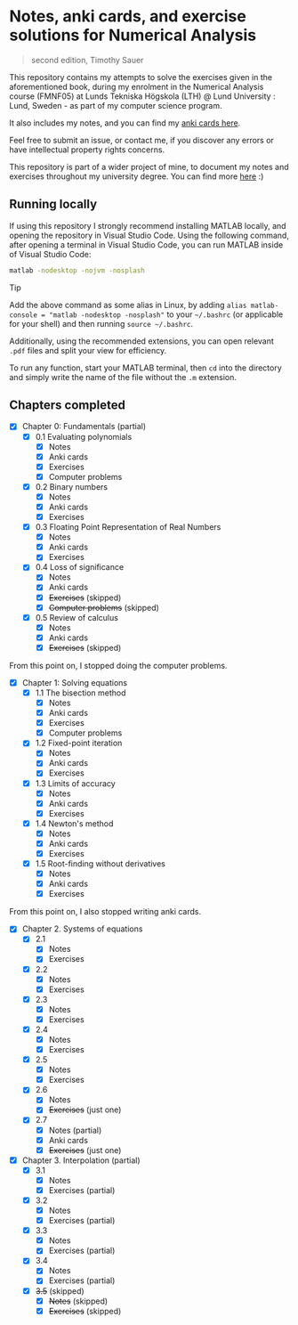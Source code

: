# Notes, anki cards, and exercise solutions for Numerical Analysis
> second edition, Timothy Sauer

This repository contains my attempts to solve the exercises given in the aforementioned book, during my enrolment in the Numerical Analysis course (FMNF05) at Lunds Tekniska Högskola (LTH) @ Lund University : Lund, Sweden - as part of my computer science program.

It also includes my notes, and you can find my [anki cards here](https://www.github.com/mikael-ros/LTH-anki/Y3/P3/FMNF05/Book).

Feel free to submit an issue, or contact me, if you discover any errors or have intellectual property rights concerns. 

This repository is part of a wider project of mine, to document my notes and exercises throughout my university degree. You can find more [here](https://mikaelrr.notion.site/Delade-anteckningar-Hub-LTH-D-C-f2a47297b9b146dba372e02c4f789d55?pvs=4) :)

## Running locally
If using this repository I strongly recommend installing MATLAB locally, and opening the repository in Visual Studio Code. Using the following command, after opening a terminal in Visual Studio Code, you can run MATLAB inside of Visual Studio Code:
```sh
matlab -nodesktop -nojvm -nosplash
```
> [!TIP]
> Add the above command as some alias in Linux, by adding ``alias matlab-console = "matlab -nodesktop -nosplash"`` to your ``~/.bashrc`` (or applicable for your shell) and then running ``source ~/.bashrc``.

Additionally, using the recommended extensions, you can open relevant ``.pdf`` files and split your view for efficiency.

To run any function, start your MATLAB terminal, then ``cd`` into the directory and simply write the name of the file without the ``.m`` extension.

## Chapters completed
- [x] Chapter 0: Fundamentals (partial)
  - [x] 0.1 Evaluating polynomials
    - [x] Notes
    - [x] Anki cards
    - [x] Exercises 
    - [x] Computer problems
  - [x] 0.2 Binary numbers
    - [x] Notes
    - [x] Anki cards
    - [x] Exercises
  - [x] 0.3 Floating Point Representation of Real Numbers
    - [x] Notes
    - [x] Anki cards
    - [x] Exercises  
  - [x] 0.4 Loss of significance
    - [x] Notes
    - [x] Anki cards
    - [x] ~~Exercises~~ (skipped)
    - [x] ~~Computer problems~~ (skipped)
  - [x] 0.5 Review of calculus
    - [x] Notes
    - [x] Anki cards
    - [x] ~~Exercises~~ (skipped)

From this point on, I stopped doing the computer problems.

- [x] Chapter 1: Solving equations
  - [x] 1.1 The bisection method
    - [x] Notes
    - [x] Anki cards
    - [x] Exercises 
    - [x] Computer problems
  - [x] 1.2 Fixed-point iteration
    - [x] Notes
    - [x] Anki cards
    - [x] Exercises 
  - [x] 1.3 Limits of accuracy
    - [x] Notes
    - [x] Anki cards
    - [x] Exercises 
  - [x] 1.4 Newton's method
    - [x] Notes
    - [x] Anki cards
    - [x] Exercises 
  - [x] 1.5 Root-finding without derivatives
    - [x] Notes
    - [x] Anki cards
    - [x] Exercises 

From this point on, I also stopped writing anki cards.

- [x] Chapter 2. Systems of equations
  - [x] 2.1
    - [x] Notes
    - [x] Exercises 
  - [x] 2.2
    - [x] Notes
    - [x] Exercises 
  - [x] 2.3 
    - [x] Notes
    - [x] Exercises 
  - [x] 2.4
    - [x] Notes
    - [x] Exercises 
  - [x] 2.5 
    - [x] Notes
    - [x] Exercises 
  - [x] 2.6 
    - [x] Notes
    - [x] ~~Exercises~~ (just one) 
  - [x] 2.7 
    - [x] Notes (partial)
    - [x] Anki cards
    - [x] ~~Exercises~~ (just one)

- [x] Chapter 3. Interpolation (partial)
  - [x] 3.1
    - [x] Notes
    - [x] Exercises (partial)
  - [x] 3.2
    - [x] Notes
    - [x] Exercises (partial)
  - [x] 3.3 
    - [x] Notes
    - [x] Exercises (partial)
  - [x] 3.4
    - [x] Notes
    - [x] Exercises (partial)
  - [x] ~~3.5~~ (skipped)
    - [x] ~~Notes~~ (skipped)
    - [x] ~~Exercises~~ (skipped)
